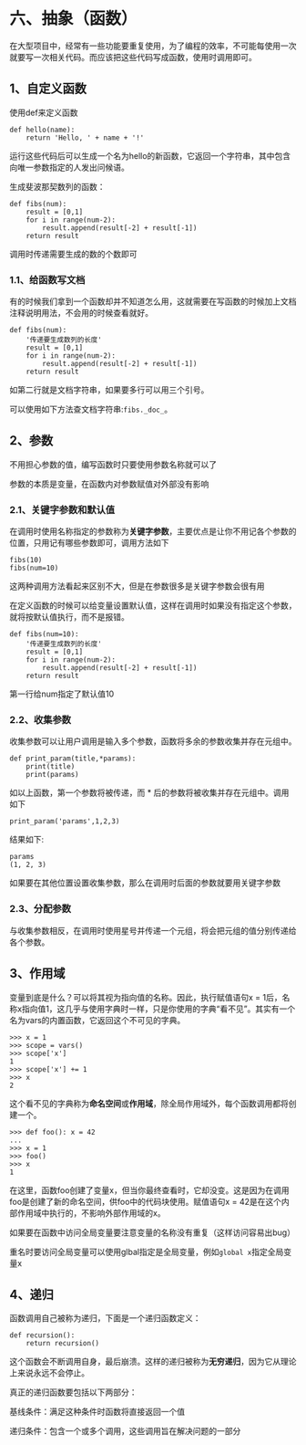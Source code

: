 # 六、抽象（函数）
在大型项目中，经常有一些功能要重复使用，为了编程的效率，不可能每使用一次就要写一次相关代码。而应该把这些代码写成函数，使用时调用即可。

## 1、自定义函数
使用def来定义函数

```
def hello(name):
	return 'Hello, ' + name + '!'
```
运行这些代码后可以生成一个名为hello的新函数，它返回一个字符串，其中包含向唯一参数指定的人发出问候语。

生成斐波那契数列的函数：

```
def fibs(num):
	result = [0,1]
	for i in range(num-2):
		result.append(result[-2] + result[-1])
	return result
```
调用时传递需要生成的数的个数即可

### 1.1、给函数写文档
有的时候我们拿到一个函数却并不知道怎么用，这就需要在写函数的时候加上文档注释说明用法，不会用的时候查看就好。

```
def fibs(num):
	'传递要生成数列的长度'
	result = [0,1]
	for i in range(num-2):
		result.append(result[-2] + result[-1])
	return result
```
如第二行就是文档字符串，如果要多行可以用三个引号。

可以使用如下方法查文档字符串:`fibs._doc_`。

## 2、参数
不用担心参数的值，编写函数时只要使用参数名称就可以了

参数的本质是变量，在函数内对参数赋值对外部没有影响

### 2.1、关键字参数和默认值
在调用时使用名称指定的参数称为**关键字参数**，主要优点是让你不用记各个参数的位置，只用记有哪些参数即可，调用方法如下

```
fibs(10)
fibs(num=10)
```
这两种调用方法看起来区别不大，但是在参数很多是关键字参数会很有用

在定义函数的时候可以给变量设置默认值，这样在调用时如果没有指定这个参数，就将按默认值执行，而不是报错。

```
def fibs(num=10):
	'传递要生成数列的长度'
	result = [0,1]
	for i in range(num-2):
		result.append(result[-2] + result[-1])
	return result
```
第一行给num指定了默认值10

### 2.2、收集参数
收集参数可以让用户调用是输入多个参数，函数将多余的参数收集并存在元组中。

```
def print_param(title,*params):
	print(title)
	print(params)
```
如以上函数，第一个参数将被传递，而 * 后的参数将被收集并存在元组中。调用如下

```
print_param('params',1,2,3)
```
结果如下:

```
params
(1, 2, 3)
```
如果要在其他位置设置收集参数，那么在调用时后面的参数就要用关键字参数

### 2.3、分配参数
与收集参数相反，在调用时使用星号并传递一个元组，将会把元组的值分别传递给各个参数。

## 3、作用域
变量到底是什么？可以将其视为指向值的名称。因此，执行赋值语句x = 1后，名称x指向值1，这几乎与使用字典时一样，只是你使用的字典“看不见”。其实有一个名为vars的内置函数，它返回这个不可见的字典。

```
>>> x = 1
>>> scope = vars()
>>> scope['x']
1
>>> scope['x'] += 1
>>> x
2
```
这个看不见的字典称为**命名空间**或**作用域**，除全局作用域外，每个函数调用都将创建一个。

```
>>> def foo(): x = 42
...
>>> x = 1
>>> foo()
>>> x
1
```
在这里，函数foo创建了变量x，但当你最终查看时，它却没变。这是因为在调用foo是创建了新的命名空间，供foo中的代码块使用。赋值语句x = 42是在这个内部作用域中执行的，不影响外部作用域的x。

如果要在函数中访问全局变量要注意变量的名称没有重复（这样访问容易出bug）

重名时要访问全局变量可以使用glbal指定是全局变量，例如`global x`指定全局变量x

## 4、递归
函数调用自己被称为递归，下面是一个递归函数定义：

```
def recursion():
	return recursion()
```
这个函数会不断调用自身，最后崩溃。这样的递归被称为**无穷递归**，因为它从理论上来说永远不会停止。

真正的递归函数要包括以下两部分：

基线条件：满足这种条件时函数将直接返回一个值

递归条件：包含一个或多个调用，这些调用旨在解决问题的一部分

